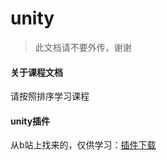# unity

> 此文档请不要外传，谢谢

#### 关于课程文档
    
请按照排序学习课程

#### unity插件

从b站上找来的，仅供学习：[插件下载](./doc/plug.md)


